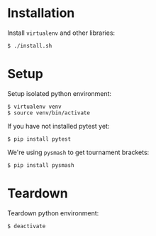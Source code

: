 # Installation
Install `virtualenv` and other libraries:
```
$ ./install.sh
```

# Setup
Setup isolated python environment:
```
$ virtualenv venv
$ source venv/bin/activate
```

If you have not installed pytest yet:
```
$ pip install pytest
```

We're using `pysmash` to get tournament brackets:
```
$ pip install pysmash
```



# Teardown
Teardown python environment:
```
$ deactivate
```
